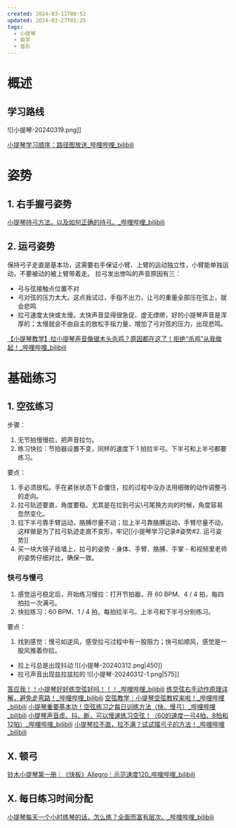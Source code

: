 ```yaml
---
created: 2024-03-11T00:52
updated: 2024-03-27T01:25
tags:
  - 小提琴
  - 自学
  - 音乐
---
```

# 概述

## 学习路线

![[小提琴-20240319.png]]

[小提琴学习顺序：路径图放送\_哔哩哔哩\_bilibili](https://www.bilibili.com/video/BV17b4y1K7tP)
# 姿势

## 1. 右手握弓姿势

[小提琴持弓方法，以及如何正确的持弓。\_哔哩哔哩\_bilibili](https://www.bilibili.com/video/BV1fT4y1q7do/?spm_id_from=333.337.search-card.all.click&vd_source=fe2b354520b868ba69b2aedcab7cfe16)

## 2. 运弓姿势

保持弓子走直是基本功，这需要右手保证小臂、上臂的运动独立性，小臂能单独运动，不要被动的被上臂带着走。
拉弓发出惨叫的声音原因有三：
- 弓与弦接触点位置不对
- 弓对弦的压力太大。这点我试过，手指不出力，让弓的重量全部压在弦上，就会悲鸣
- 拉弓速度太快或太慢。太快声音显得很急促、虚无缥缈，好的小提琴声音是浑厚的；太慢就会不由自主的放松手指力量，增加了弓对弦的压力，出现悲鸣。

[【小提琴教学】拉小提琴声音像锯木头杀鸡？原因都在这了！拒绝“杀鸡”从我做起！\_哔哩哔哩\_bilibili](https://www.bilibili.com/video/BV1Ab41137xN)

# 基础练习

## 1. 空弦练习

步骤：
1. 无节拍慢慢拉，把声音拉匀。
2. 练习快拉：节拍器设置不变，同样的速度下 1 拍拉半弓。下半弓和上半弓都要练习。

要点：
1. 手必须放松。手在紧张状态下会僵住，拉的过程中没办法用细微的动作调整弓的走向。
2. 拉弓轨迹要直，角度要稳。尤其是在拉到弓尖\弓尾换方向的时候，角度容易忽然变化。
3. 拉下半弓靠手臂运动，胳膊尽量不动；拉上半弓靠胳膊运动，手臂尽量不动，这样做是为了拉弓轨迹走直不变形，牢记[[小提琴学习记录#姿势#2. 运弓姿势]]
4. 买一块大镜子挂墙上，拉弓的姿势 - 身体、手臂、胳膊、手掌 - 和视频里老师的姿势仔细对比，确保一致。

### 快弓与慢弓

1. 感觉运弓稳定后，开始练习慢拉：打开节拍器，开 60 BPM、4 / 4 拍，每四拍拉一次满弓。
2. 快拉练习：60 BPM、1 / 4 拍，每拍拉半弓。上半弓和下半弓分别练习。

要点：
1. 找到感觉：慢弓如逆风，感受拉弓过程中有一股阻力；快弓如顺风，感觉是一股风推着你拉。

- 拉上弓总是出现抖动
	![[小提琴-20240312.png|450]]
- 拉弓声音出现兹拉兹拉的
	![[小提琴-20240312-1.png|575]]


[答应我！！小提琴好好练空弦好吗！！！\_哔哩哔哩\_bilibili](https://www.bilibili.com/video/BV11d4y1j7wW)
[练空弦右手动作原理详解，避免走弯路！\_哔哩哔哩\_bilibili](https://www.bilibili.com/video/BV1KG411G7h3)
[空弦教学｜小提琴空弦教程来啦！\_哔哩哔哩\_bilibili](https://www.bilibili.com/video/BV15v4y1N76J)
[小提琴重要基本功！空弦练习之每日训练方法（快、慢弓）\_哔哩哔哩\_bilibili](https://www.bilibili.com/video/BV1KS4y1J7wk)
[小提琴声音虚、抖、断，可以慢速练习空弦！（60的速度一弓4拍、8拍和12拍）\_哔哩哔哩\_bilibili](https://www.bilibili.com/video/BV16T411h7m5)
[小提琴拉不直，拉不满？试试摆弓子的方法！\_哔哩哔哩\_bilibili](https://www.bilibili.com/video/BV1Rg411H7R6)
## X. 顿弓

[铃木小提琴第一册｜《快板》Allegro｜示范速度120\_哔哩哔哩\_bilibili](https://www.bilibili.com/video/BV19541117AU)

## X. 每日练习时间分配

[小提琴每天一个小时练琴的话，怎么练？全面而富有层次。\_哔哩哔哩\_bilibili](https://www.bilibili.com/video/BV1KS4y1t73n)